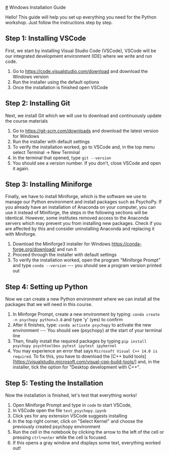 [#](#) Windows Installation Guide

Hello! This guide will help you set up everything you need for the Python workshop.
Just follow the instructions step by step.

## Step 1: Installing VSCode
First, we start by installing Visual Studio Code (VSCode),
VSCode will be our integrated development environment (IDE) where we write and run code.

1. Go to https://code.visualstudio.com/download and download the Windows version
2. Run the installer using the default options
3. Once the installation is finished open VSCode

## Step 2: Installing Git
Next, we install Git which we will use to download and continuously update the course materials

1. Go to https://git-scm.com/downloads and download the latest version for Windows
2. Run the installer with default settings
3. To verify the installation worked, go to VSCode and, in the top menu select Terminal -> New Terminal
4. In the terminal that opened, type  `git --version`
5. You should see a version number. If you don't, close VSCode and open it again.

## Step 3: Installing Miniforge
Finally, we have to install Miniforge, which is the software we use to manage our Python environment and install packages such as PsychoPy.
If you already have an installation of Anaconda on your computer, you can use it instead of Miniforge, the steps in the following sections will be identical.
However, some institutes removed access to the Anaconda servers which may prevent you from installing new packages.
Check if you are affected by this and consider uninstalling Anaconda and replacing it with Miniforge.

1. Download the Miniforge3 installer for Windows https://conda-forge.org/download/ and run it
3. Proceed through the installer with default settings
3. To verify the installation worked, open the program "Miniforge Prompt" and type `conda --version` --- you should see a program version printed out

## Step 4: Setting up Python
Now we can create a new Python environment where we can install all the packages that we will need in this course.

1. In Minforge Prompt, create a new environment by typing: `conda create -n psychopy python=3.8` and type 'y' (yes) to confirm
2. After it finishes, type: `conda activate psychopy` to activate the new environment --- You should see (psychopy) at the start of your terminal line
3. Then, finally install the required packages by typing `pip install psychopy psychtoolbox pytest ipytest ipykernel`
4. You may experience an error that says `Microsoft Visual C++ 14.0 is required`. To fix this, you have to download the [C++ build tools][https://visualstudio.microsoft.com/visual-cpp-build-tools/] and, in the installer, tick the option for "Desktop development with C++".

## Step 5: Testing the Installation
Now the installation is finished, let's test that everything works!

1. Open Miniforge Prompt and type in `code` to start VSCode,
2. In VSCode open the file `test_psychopy.ipynb`
3. Click yes for any extension VSCode suggests installing
4. In the top right corner, click on "Select Kernel" and choose the previously created psychopy environment
6. Run the cell in the notebook by clicking the arrow to the left of the cell or pressing `ctrl+enter` while the cell is focused.
7. If this opens a gray window and displays some text, everything worked out!